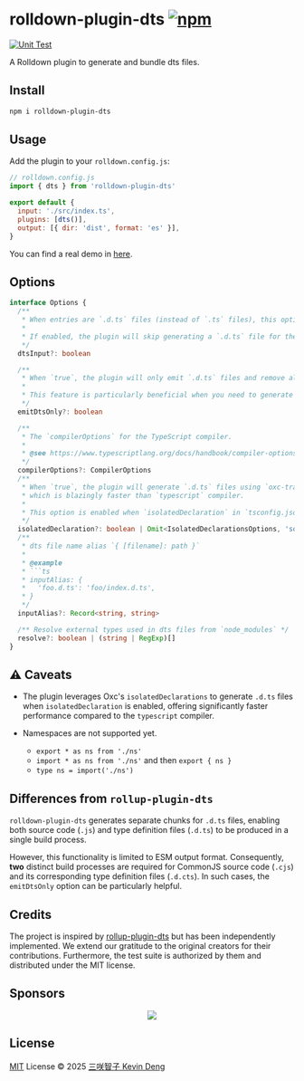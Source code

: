 # rolldown-plugin-dts [![npm](https://img.shields.io/npm/v/rolldown-plugin-dts.svg)](https://npmjs.com/package/rolldown-plugin-dts)

[![Unit Test](https://github.com/sxzz/rolldown-plugin-dts/actions/workflows/unit-test.yml/badge.svg)](https://github.com/sxzz/rolldown-plugin-dts/actions/workflows/unit-test.yml)

A Rolldown plugin to generate and bundle dts files.

## Install

```bash
npm i rolldown-plugin-dts
```

## Usage

Add the plugin to your `rolldown.config.js`:

```js
// rolldown.config.js
import { dts } from 'rolldown-plugin-dts'

export default {
  input: './src/index.ts',
  plugins: [dts()],
  output: [{ dir: 'dist', format: 'es' }],
}
```

You can find a real demo in [here](./rolldown.config.ts).

## Options

````ts
interface Options {
  /**
   * When entries are `.d.ts` files (instead of `.ts` files), this option should be set to `true`.
   *
   * If enabled, the plugin will skip generating a `.d.ts` file for the entry point.
   */
  dtsInput?: boolean

  /**
   * When `true`, the plugin will only emit `.d.ts` files and remove all other chunks.
   *
   * This feature is particularly beneficial when you need to generate `d.ts` files for the CommonJS format as part of a separate build process.
   */
  emitDtsOnly?: boolean

  /**
   * The `compilerOptions` for the TypeScript compiler.
   *
   * @see https://www.typescriptlang.org/docs/handbook/compiler-options.html
   */
  compilerOptions?: CompilerOptions
  /**
   * When `true`, the plugin will generate `.d.ts` files using `oxc-transform`,
   * which is blazingly faster than `typescript` compiler.
   *
   * This option is enabled when `isolatedDeclaration` in `tsconfig.json` is set to `true`.
   */
  isolatedDeclaration?: boolean | Omit<IsolatedDeclarationsOptions, 'sourcemap'>
  /**
   * dts file name alias `{ [filename]: path }`
   *
   * @example
   * ```ts
   * inputAlias: {
   *   'foo.d.ts': 'foo/index.d.ts',
   * }
   */
  inputAlias?: Record<string, string>

  /** Resolve external types used in dts files from `node_modules` */
  resolve?: boolean | (string | RegExp)[]
}
````

## ⚠️ Caveats

- The plugin leverages Oxc's `isolatedDeclarations` to generate `.d.ts` files when `isolatedDeclaration` is enabled,
  offering significantly faster performance compared to the `typescript` compiler.

- Namespaces are not supported yet.
  - `export * as ns from './ns'`
  - `import * as ns from './ns'` and then `export { ns }`
  - `type ns = import('./ns')`

## Differences from `rollup-plugin-dts`

`rolldown-plugin-dts` generates separate chunks for `.d.ts` files, enabling both source code (`.js`)
and type definition files (`.d.ts`) to be produced in a single build process.

However, this functionality is limited to ESM output format. Consequently,
**two** distinct build processes are required for CommonJS source code (`.cjs`)
and its corresponding type definition files (`.d.cts`).
In such cases, the `emitDtsOnly` option can be particularly helpful.

## Credits

The project is inspired by [rollup-plugin-dts](https://github.com/Swatinem/rollup-plugin-dts)
but has been independently implemented.
We extend our gratitude to the original creators for their contributions.
Furthermore, the test suite is authorized by them and distributed under the MIT license.

## Sponsors

<p align="center">
  <a href="https://cdn.jsdelivr.net/gh/sxzz/sponsors/sponsors.svg">
    <img src='https://cdn.jsdelivr.net/gh/sxzz/sponsors/sponsors.svg'/>
  </a>
</p>

## License

[MIT](./LICENSE) License © 2025 [三咲智子 Kevin Deng](https://github.com/sxzz)
